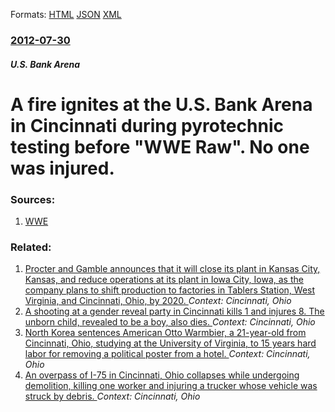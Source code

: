 
Formats: [HTML](/news/2012/07/30/a-fire-ignites-at-the-u-s-bank-arena-in-cincinnati-during-pyrotechnic-testing-before-wwe-raw-no-one-was-injured.html)  [JSON](/news/2012/07/30/a-fire-ignites-at-the-u-s-bank-arena-in-cincinnati-during-pyrotechnic-testing-before-wwe-raw-no-one-was-injured.json)  [XML](/news/2012/07/30/a-fire-ignites-at-the-u-s-bank-arena-in-cincinnati-during-pyrotechnic-testing-before-wwe-raw-no-one-was-injured.xml)  

### [2012-07-30](/news/2012/07/30/index.md)

##### U.S. Bank Arena
# A fire ignites at the U.S. Bank Arena in Cincinnati during pyrotechnic testing before "WWE Raw". No one was injured. 




### Sources:

1. [WWE](http://www.wwe.com/shows/raw/2012-07-30/cincinnati-fire-delays-raw-start-time-26041408)

### Related:

1. [Procter and Gamble announces that it will close its plant in Kansas City, Kansas, and reduce operations at its plant in Iowa City, Iowa, as the company plans to shift production to factories in Tablers Station, West Virginia, and Cincinnati, Ohio, by 2020. ](/news/2018/02/7/procter-and-gamble-announces-that-it-will-close-its-plant-in-kansas-city-kansas-and-reduce-operations-at-its-plant-in-iowa-city-iowa-as.md) _Context: Cincinnati, Ohio_
2. [A shooting at a gender reveal party in Cincinnati kills 1 and injures 8. The unborn child, revealed to be a boy, also dies. ](/news/2017/07/8/a-shooting-at-a-gender-reveal-party-in-cincinnati-kills-1-and-injures-8-the-unborn-child-revealed-to-be-a-boy-also-dies.md) _Context: Cincinnati, Ohio_
3. [ North Korea sentences American Otto Warmbier, a 21-year-old from Cincinnati, Ohio, studying at the University of Virginia, to 15 years hard labor for removing a political poster from a hotel. ](/news/2016/03/16/north-korea-sentences-american-otto-warmbier-a-21-year-old-from-cincinnati-ohio-studying-at-the-university-of-virginia-to-15-years-hard.md) _Context: Cincinnati, Ohio_
4. [An overpass of I-75 in Cincinnati, Ohio collapses while undergoing demolition, killing one worker and injuring a trucker whose vehicle was struck by debris. ](/news/2015/01/20/an-overpass-of-i-75-in-cincinnati-ohio-collapses-while-undergoing-demolition-killing-one-worker-and-injuring-a-trucker-whose-vehicle-was-s.md) _Context: Cincinnati, Ohio_

